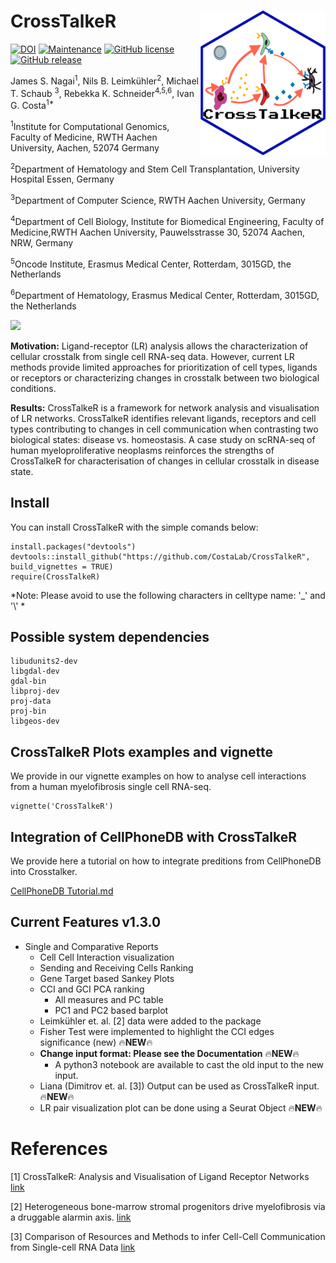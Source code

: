 # CrossTalkeR <img src="man/figures/logo1.png" align="right" width="200" />

[![DOI](https://zenodo.org/badge/DOI/10.5281/zenodo.4740646.svg)](https://doi.org/10.5281/zenodo.4740646)
[![Maintenance](https://img.shields.io/badge/Maintained%3F-yes-green.svg)](https://GitHub.com/CostaLab/CrossTalkeR.js/graphs/commit-activity)
[![GitHub license](https://img.shields.io/github/license/CostaLab/CrossTalkeR.svg)](https://github.com/CostaLab/CrossTalkeR.js/blob/master/LICENSE)
[![GitHub release](https://img.shields.io/github/release/CostaLab/CrossTalkeR.svg)](https://GitHub.com/CostaLab/CrossTalkeR.js/releases/)



James S. Nagai<sup>1</sup>,
Nils B. Leimkühler<sup>2</sup>,
Michael T. Schaub <sup>3</sup>,
Rebekka K. Schneider<sup>4,5,6</sup>,
Ivan G. Costa<sup>1*</sup>

<sup>1</sup>Institute for Computational Genomics, Faculty of Medicine, RWTH Aachen University, Aachen, 52074 Germany

<sup>2</sup>Department of Hematology and Stem Cell Transplantation, University Hospital Essen, Germany

<sup>3</sup>Department of Computer Science, RWTH Aachen University, Germany

<sup>4</sup>Department of Cell Biology, Institute for Biomedical Engineering, Faculty of Medicine,RWTH Aachen University, Pauwelsstrasse 30, 52074 Aachen, NRW, Germany

<sup>5</sup>Oncode Institute, Erasmus Medical Center, Rotterdam, 3015GD, the Netherlands

<sup>6</sup>Department of Hematology, Erasmus Medical Center, Rotterdam, 3015GD, the Netherlands

![](man/figures/CrossTalkeR_only_A.png)



**Motivation:** Ligand-receptor (LR) analysis allows the characterization of cellular crosstalk from single cell RNA-seq data. However, current LR methods provide limited approaches for prioritization of cell types, ligands or receptors or characterizing changes in crosstalk between two biological conditions.

**Results:** CrossTalkeR is a framework for network analysis and visualisation of LR networks. CrossTalkeR identifies relevant ligands, receptors and cell types contributing to changes in cell communication when contrasting two biological states: disease vs. homeostasis. A case study on scRNA-seq of human myeloproliferative neoplasms reinforces the strengths of CrossTalkeR for characterisation of changes in cellular crosstalk in disease state.

## Install

You can install CrossTalkeR with the simple comands below:


```{r}
install.packages("devtools")
devtools::install_github("https://github.com/CostaLab/CrossTalkeR", build_vignettes = TRUE)
require(CrossTalkeR)
```

*Note: Please avoid to use the following characters in celltype name: '_' and '\\' *

## Possible system dependencies

```
libudunits2-dev
libgdal-dev
gdal-bin
libproj-dev
proj-data
proj-bin
libgeos-dev
```

## CrossTalkeR Plots examples and vignette

We provide in our vignette examples on how to analyse cell interactions from a human myelofibrosis single cell RNA-seq.

```{r}
vignette('CrossTalkeR')
```


## Integration of CellPhoneDB with CrossTalkeR

We provide here a tutorial on how to integrate preditions from CellPhoneDB into Crosstalker.

[CellPhoneDB Tutorial.md](https://github.com/CostaLab/CrossTalkeR/blob/master/CellPhoneDB%20Tutorial.md)

## Current Features v1.3.0

- Single and Comparative Reports
   - Cell Cell Interaction visualization
   - Sending and Receiving Cells Ranking
   - Gene Target based Sankey Plots
   - CCI and GCI PCA ranking
      - All measures and PC table
      - PC1 and PC2 based barplot
   - Leimkühler et. al. [2] data were added to the package
   - Fisher Test were implemented to highlight the CCI edges significance (new) 🔥**NEW**🔥
   - **Change input format: Please see the Documentation** 🔥**NEW**🔥
      - A python3 notebook are available to cast the old input to the new input.
   - Liana (Dimitrov et. al. [3]) Output can be used as CrossTalkeR input. 🔥**NEW**🔥
   - LR pair visualization plot can be done using a Seurat Object 🔥**NEW**🔥

# References

[1] CrossTalkeR: Analysis and Visualisation of Ligand Receptor Networks [link](https://doi.org/10.1093/bioinformatics/btab370)

[2] Heterogeneous bone-marrow stromal progenitors drive myelofibrosis via a druggable alarmin axis. [link](https://www.cell.com/cell-stem-cell/fulltext/S1934-5909(20)30542-7#secsectitle0115)

[3] Comparison of Resources and Methods to infer Cell-Cell Communication from Single-cell RNA Data [link](https://www.biorxiv.org/content/10.1101/2021.05.21.445160v1.full)
